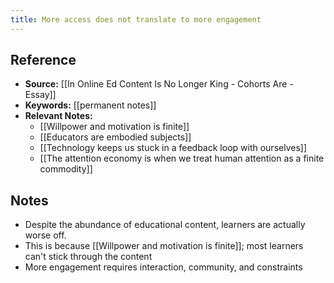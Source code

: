 ```yaml
---
title: More access does not translate to more engagement
---
```

## Reference
- **Source:** [[In Online Ed Content Is No Longer King - Cohorts Are - Essay]]
- **Keywords:** [[permanent notes]]
- **Relevant Notes:** 
	- [[Willpower and motivation is finite]]
	- [[Educators are embodied subjects]]
	- [[Technology keeps us stuck in a feedback loop with ourselves]]
	- [[The attention economy is when we treat human attention as a finite commodity]]
## Notes
- Despite the abundance of educational content, learners are actually worse off.
- This is because [[Willpower and motivation is finite]]; most learners can't stick through the content
- More engagement requires interaction, community, and constraints